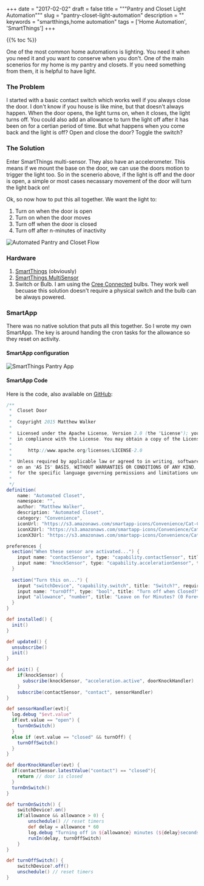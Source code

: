 +++
date = "2017-02-02"
draft = false
title = """Pantry and Closet Light Automation"""
slug = "pantry-closet-light-automation"
description = ""
keywords = "smartthings,home automation"
tags = ['Home Automation', 'SmartThings']
+++

{{% toc %}} 

One of the most common home automations is lighting. You need it when you need it and you want to conserve when you don't. One of the main scenerios for my home is my pantry and closets. If you need something from them, it is helpful to have light.   

### The Problem

I started with a basic contact switch which works well if you always close the door. I don't know if you house is like mine, but that doesn't always happen. When the door opens, the light turns on, when it closes, the light turns off. You could also add an allowance to turn the light off after it has been on for a certian period of time. But what happens when you come back and the light is off? Open and close the door? Toggle the switch?  

### The Solution

Enter SmartThings multi-sensor. They also have an accelerometer. This means if we mount the base on the door, we can use the doors motion to trigger the light too.  So in the scenerio above, if the light is off and the door is open, a simple or most cases necassary movement of the door will turn the light back on!  

Ok, so now how to put this all together.  We want the light to:

1. Turn on when the door is open
3. Turn on when the door moves
4. Turn off when the door is closed
5. Turn off after n-minutes of inactivity

<img src="/img/AutomatePantryClosetFlow.png" alt="Automated Pantry and Closet Flow" class="boxshadow">

### Hardware

1. [SmartThings](https://www.amazon.com/gp/product/B010NZV0GE/ref=as_li_tl?ie=UTF8&camp=1789&creative=9325&creativeASIN=B010NZV0GE&linkCode=as2&tag=matwalstecand-20&linkId=f418d2a528302c5933143b9dcf651585) (obviously)
2. [SmartThings MultiSensor](https://www.amazon.com/gp/product/B0118RQW3W/ref=as_li_tl?ie=UTF8&camp=1789&creative=9325&creativeASIN=B0118RQW3W&linkCode=as2&tag=matwalstecand-20&linkId=f93d0b890c3fe6c55d0206ac8781d58f)
3. Switch or Bulb.  I am using the [Cree Connected](https://www.amazon.com/gp/product/B01701DL7A/ref=as_li_tl?ie=UTF8&camp=1789&creative=9325&creativeASIN=B01701DL7A&linkCode=as2&tag=matwalstecand-20&linkId=9367f338ac2e61c8fd29758c1f02c137) bulbs. They work well becuase this solution doesn't require a physical switch and the bulb can be always powered.

### SmartApp

There was no native solution that puts all this together.  So I wrote my own SmartApp.  The key is around handing the cron tasks for the allowance so they reset on activity.  

#### SmartApp configuration

<img src="/img/SmartThingsPantry.png" alt="SmartThings Pantry App" class="boxshadow">

#### SmartApp Code

Here is the code, also available on [GitHub](https://github.com/MrMatt57/SmartThings/blob/master/SmartApps/AutomatedCloset.groovy):

```Groovy
/**
 *  Closet Door
 *
 *  Copyright 2015 Matthew Walker
 *
 *  Licensed under the Apache License, Version 2.0 (the "License"); you may not use this file except
 *  in compliance with the License. You may obtain a copy of the License at:
 *
 *      http://www.apache.org/licenses/LICENSE-2.0
 *
 *  Unless required by applicable law or agreed to in writing, software distributed under the License is distributed
 *  on an "AS IS" BASIS, WITHOUT WARRANTIES OR CONDITIONS OF ANY KIND, either express or implied. See the License
 *  for the specific language governing permissions and limitations under the License.
 *
 */
definition(
    name: "Automated Closet",
    namespace: "",
    author: "Matthew Walker",
    description: "Automated Closet",
    category: "Convenience",
    iconUrl: "https://s3.amazonaws.com/smartapp-icons/Convenience/Cat-Convenience.png",
    iconX2Url: "https://s3.amazonaws.com/smartapp-icons/Convenience/Cat-Convenience@2x.png",
    iconX3Url: "https://s3.amazonaws.com/smartapp-icons/Convenience/Cat-Convenience@2x.png")

preferences {
  section("When these sensor are activated...") {
    input name: "contactSensor", type: "capability.contactSensor", title: "Contact Sensor", multiple: true
    input name: "knockSensor", type: "capability.accelerationSensor", title: "Movement Sensor", required: false, multiple: true
  }
  
  section("Turn this on...") {
    input "switchDevice", "capability.switch", title: "Switch?", required: false, multiple: true
    input name: "turnOff", type: "bool", title: "Turn off when Closed?"
    input "allowance", "number", title: "Leave on for Minutes? (0 Forever)"
  }
}

def installed() {
  init()
}

def updated() {
  unsubscribe()
  init()
}

def init() {
    if(knockSensor) {
      subscribe(knockSensor, "acceleration.active", doorKnockHandler)
    }
	subscribe(contactSensor, "contact", sensorHandler)
}

def sensorHandler(evt){
  log.debug "$evt.value"
  if(evt.value == "open") {
    turnOnSwitch()
  }
  else if (evt.value == "closed" && turnOff) {
    turnOffSwitch()
  }
}

def doorKnockHandler(evt) {
  if(contactSensor.latestValue("contact") == "closed"){
    return // door is closed
  }
  turnOnSwitch()
}

def turnOnSwitch() {
	switchDevice?.on()
	if(allowance && allowance > 0) {
    	unschedule() // reset timers
		def delay = allowance * 60
		log.debug "Turning off in ${allowance} minutes (${delay}seconds)"
		runIn(delay, turnOffSwitch)
    }
}

def turnOffSwitch() {
	switchDevice?.off()
    unschedule() // reset timers
}
```